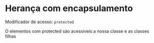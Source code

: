 # Herança com encapsulamento

Modificador de acesso: `protected`

O elementos com protected são acessíveis a nossa classe e as classes filhas
